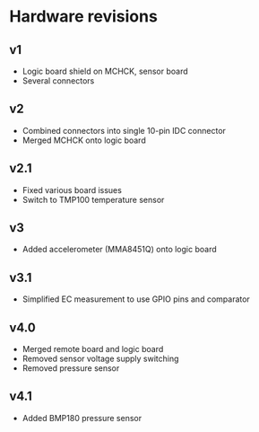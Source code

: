 # Hardware revisions

## v1

 * Logic board shield on MCHCK, sensor board
 * Several connectors

## v2

 * Combined connectors into single 10-pin IDC connector
 * Merged MCHCK onto logic board

## v2.1

 * Fixed various board issues
 * Switch to TMP100 temperature sensor

## v3

 * Added accelerometer (MMA8451Q) onto logic board

## v3.1

 * Simplified EC measurement to use GPIO pins and comparator

## v4.0

 * Merged remote board and logic board
 * Removed sensor voltage supply switching
 * Removed pressure sensor

## v4.1

 * Added BMP180 pressure sensor

